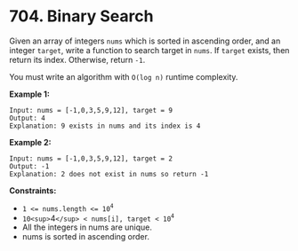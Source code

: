 # 704. Binary Search

Given an array of integers `nums` which is sorted in ascending order, and an integer `target`, write a function to search target in `nums`. If `target` exists, then return its index. Otherwise, return `-1`.

You must write an algorithm with `O(log n)` runtime complexity.

**Example 1:**
```
Input: nums = [-1,0,3,5,9,12], target = 9
Output: 4
Explanation: 9 exists in nums and its index is 4
```

**Example 2:**
```
Input: nums = [-1,0,3,5,9,12], target = 2
Output: -1
Explanation: 2 does not exist in nums so return -1
```

**Constraints:**

- `1 <= nums.length <= 10`<sup>`4`</sup>
- `10<sup>`4`</sup> < nums[i], target < 10`<sup>`4`</sup>
- All the integers in nums are unique.
- nums is sorted in ascending order.